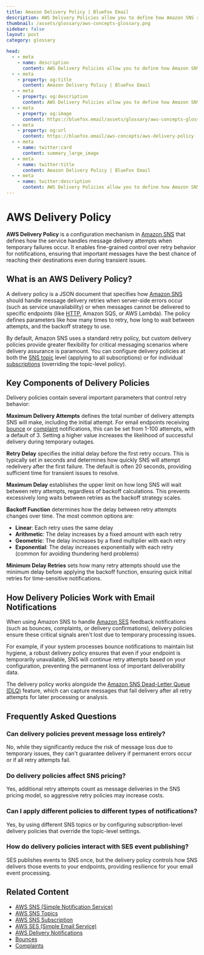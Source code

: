 ```yaml
---
title: Amazon Delivery Policy | BlueFox Email
description: AWS Delivery Policies allow you to define how Amazon SNS retries message delivery when server-side errors occur or when messages cannot be delivered to specific endpoints.
thumbnail: /assets/glossary/aws-concepts-glossary.png
sidebar: false
layout: post
category: glossary

head:
  - - meta
    - name: description
      content: AWS Delivery Policies allow you to define how Amazon SNS retries message delivery when server-side errors occur or when messages cannot be delivered to specific endpoints.
  - - meta
    - property: og:title
      content: Amazon Delivery Policy | BlueFox Email
  - - meta
    - property: og:description
      content: AWS Delivery Policies allow you to define how Amazon SNS retries message delivery when server-side errors occur or when messages cannot be delivered to specific endpoints.
  - - meta
    - property: og:image
      content: https://bluefox.email/assets/glossary/aws-concepts-glossary.png
  - - meta
    - property: og:url
      content: https://bluefox.email/aws-concepts/aws-delivery-policy
  - - meta
    - name: twitter:card
      content: summary_large_image
  - - meta
    - name: twitter:title
      content: Amazon Delivery Policy | BlueFox Email
  - - meta
    - name: twitter:description
      content: AWS Delivery Policies allow you to define how Amazon SNS retries message delivery when server-side errors occur or when messages cannot be delivered to specific endpoints.
---
```


# AWS Delivery Policy

**AWS Delivery Policy** is a configuration mechanism in [Amazon SNS](/aws-concepts/aws-sns) that defines how the service handles message delivery attempts when temporary failures occur. It enables fine-grained control over retry behavior for notifications, ensuring that important messages have the best chance of reaching their destinations even during transient issues.

## What is an AWS Delivery Policy?

A delivery policy is a JSON document that specifies how [Amazon SNS](/aws-concepts/aws-sns) should handle message delivery retries when server-side errors occur (such as service unavailability) or when messages cannot be delivered to specific endpoints (like [HTTP](/email-sending-concepts/http), Amazon SQS, or AWS Lambda). The policy defines parameters like how many times to retry, how long to wait between attempts, and the backoff strategy to use.

By default, Amazon SNS uses a standard retry policy, but custom delivery policies provide greater flexibility for critical messaging scenarios where delivery assurance is paramount. You can configure delivery policies at both the [SNS topic](/aws-concepts/aws-sns-topics) level (applying to all subscriptions) or for individual [subscriptions](/aws-concepts/aws-sns-subscription) (overriding the topic-level policy).

## Key Components of Delivery Policies

Delivery policies contain several important parameters that control retry behavior:

**Maximum Delivery Attempts** defines the total number of delivery attempts SNS will make, including the initial attempt. For email endpoints receiving [bounce](/email-sending-concepts/bounces) or [complaint](/email-sending-concepts/complaints) notifications, this can be set from 1-100 attempts, with a default of 3. Setting a higher value increases the likelihood of successful delivery during temporary outages.

**Retry Delay** specifies the initial delay before the first retry occurs. This is typically set in seconds and determines how quickly SNS will attempt redelivery after the first failure. The default is often 20 seconds, providing sufficient time for transient issues to resolve.

**Maximum Delay** establishes the upper limit on how long SNS will wait between retry attempts, regardless of backoff calculations. This prevents excessively long waits between retries as the backoff strategy scales.

**Backoff Function** determines how the delay between retry attempts changes over time. The most common options are:

- **Linear**: Each retry uses the same delay
- **Arithmetic**: The delay increases by a fixed amount with each retry
- **Geometric**: The delay increases by a fixed multiplier with each retry
- **Exponential**: The delay increases exponentially with each retry (common for avoiding thundering herd problems)

**Minimum Delay Retries** sets how many retry attempts should use the minimum delay before applying the backoff function, ensuring quick initial retries for time-sensitive notifications.

## How Delivery Policies Work with Email Notifications

When using Amazon SNS to handle [Amazon SES](/aws-concepts/aws-ses) feedback notifications (such as bounces, complaints, or delivery confirmations), delivery policies ensure these critical signals aren't lost due to temporary processing issues.

For example, if your system processes bounce notifications to maintain list hygiene, a robust delivery policy ensures that even if your endpoint is temporarily unavailable, SNS will continue retry attempts based on your configuration, preventing the permanent loss of important deliverability data.

The delivery policy works alongside the [Amazon SNS Dead-Letter Queue (DLQ)](https://docs.aws.amazon.com/sns/latest/dg/sns-dead-letter-queues.html) feature, which can capture messages that fail delivery after all retry attempts for later processing or analysis.

## Frequently Asked Questions

### Can delivery policies prevent message loss entirely?

No, while they significantly reduce the risk of message loss due to temporary issues, they can't guarantee delivery if permanent errors occur or if all retry attempts fail.

### Do delivery policies affect SNS pricing?

Yes, additional retry attempts count as message deliveries in the SNS pricing model, so aggressive retry policies may increase costs.

### Can I apply different policies to different types of notifications?

Yes, by using different SNS topics or by configuring subscription-level delivery policies that override the topic-level settings.

### How do delivery policies interact with SES event publishing?

SES publishes events to SNS once, but the delivery policy controls how SNS delivers those events to your endpoints, providing resilience for your email event processing.

## Related Content

- [AWS SNS (Simple Notification Service)](/aws-concepts/aws-sns)
- [AWS SNS Topics](/aws-concepts/aws-sns-topics)
- [AWS SNS Subscription](/aws-concepts/aws-sns-subscription)
- [AWS SES (Simple Email Service)](/aws-concepts/aws-ses)
- [AWS Delivery Notifications](/aws-concepts/aws-delivery-notifications)
- [Bounces](/email-sending-concepts/bounces)
- [Complaints](/email-sending-concepts/complaints)

<GlossaryCTA />
